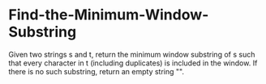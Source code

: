 # Find-the-Minimum-Window-Substring
Given two strings s and t, return the minimum window substring of s such that every character in t (including duplicates) is included in the window. If there is no such substring, return an empty string "".
